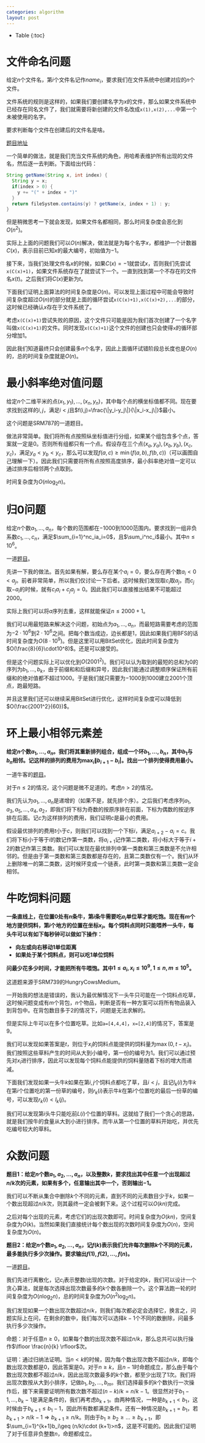 ```yaml
---
categories: algorithm
layout: post
---
```


- Table
{:toc}

# 文件命名问题

给定$n$个文件名，第$i$个文件名记作$name_i$，要求我们在文件系统中创建对应的$n$个文件。

文件系统的规则是这样的，如果我们要创建名字为$x$的文件，那么如果文件系统中已经存在同名文件了，我们就需要将新创建的文件名改成`x(1),x(2),...`中第一个未被使用的名字。

要求判断每个文件在创建后的文件名是啥。

[题目地址](https://leetcode-cn.com/problems/making-file-names-unique/)

一个简单的做法，就是我们充当文件系统的角色，用哈希表维护所有出现的文件名，然后逐一去判断。下面给出代码：

```java
String getName(String x, int index) {
  String y = x;
  if(index > 0) { 
    y += "(" + index + ")"
  }
  return fileSystem.contains(y) ? getName(x, index + 1) : y;
}
```

但是稍微思考一下就会发现，如果文件名都相同，那么时间复杂度会恶化到$O(n^2)$。

实际上上面的问题我们可以$O(n)$解决，做法就是为每个名字$x$，都维护一个计数器$C(x)$，表示目前已知$x$的最大编号，初始值为$-1$。

接下來，当我们处理文件名$x$的时候，如果$C(x)=-1$就尝试$x$，否则我们先尝试`x(C(x)+1)`，如果文件系统存在了就尝试下一个。一直到找到第一个不存在的文件名$x(t)$。之后我们将$C(x)$更新为$t$。

下面我们证明上面算法的时间复杂度是$O(n)$。可以发现上面过程中可能会导致时间复杂度超过$O(n)$的部分就是上面的循环尝试`x(C(x)+1),x(C(x)+2),...`的部分，这时候已经确认$x$存在于文件系统了。

考虑`x(C(x)+1)`尝试失败的原因，这个文件只可能是因为我们首次创建了一个名字叫做`x(C(x)+1)`的文件。同时发现`x(C(x)+1)`这个文件的创建也只会使得`x`的循环部分增加1。

因此我们知道最终只会创建最多$n$个名字，因此上面循环试错阶段总长度也是$O(n)$的，总的时间复杂度就是$O(n)$。

# 最小斜率绝对值问题

给定$n$个二维平米的点$(x_1,y_1),\ldots,(x_n,y_n)$，其中每个点的横坐标值都不同。现在要求找到这样的$i,j$，满足$i<j$且$f(i,j)=\frac{\|y_i-y_j\|}{\|x_i-x_j\|}$最小。

这个问题是SRM787的一道题目。

做法非常简单。我们将所有点按照纵坐标值进行分组，如果某个组包含多个点，答案就一定是$0$。否则所有组都只有一个点。假设存在三个点$(x_a,y_a),(x_b,y_b),(x_c,y_c)$，满足$y_a<y_b<y_c$，那么可以发现$f(a,c)\geq \min(f(a,b),f(b,c))$（可以画图自己理解一下）。因此我们只需要将所有点按照高度排序，最小斜率绝对值一定可以通过排序后相邻两个点取到。

时间复杂度为$O(n\log_2n)$。

# 归0问题

给定$n$个数$a_1,\ldots,a_n$，每个数的范围都在$-1000$到$1000$范围内。要求找到一组非负系数$c_1,\ldots,c_n$，满足$\sum_{i=1}^nc_ia_i=0$，且$\sum_i^nc_i$最小。其中$n\leq 10^6$。

一道[题目](https://codeforces.com/contest/788/problem/C)。

先讲一下我的做法。首先如果有解，要么存在某个$a_i=0$，要么存在两个数$a_i<0<a_j$。前者非常简单，所以我们仅讨论一下后者。这时候我们发现取$c_i$取$a_j$，而$c_j$取$-a_i$的时候，就有$c_ia_i+c_ja_j=0$。因此我们可以直接推出结果不可能超过$2000$。

实际上我们可以将$a$序列去重，这样就能保证$n\leq 2000+1$。

我们可以用最短路来解决这个问题，初始点为$a_1,\ldots,a_n$，而最短路需要考虑的范围为$-2\cdot 10^6$到$2\cdot 10^6$之间。把每个数当成边，边长都是$1$，因此如果我们用BFS的话时间复杂度为$O(8\cdot 10^9)$。但是这里可以用BitSet优化，因此时间复杂度为$O(\frac{8}{6}\cdot10^8)$。还是可以接受的。

但是这个问题实际上可以优化到$O(2001^2)$。我们可以认为取到的最短的总和为0的序列为$b_1,\ldots,b_k$，由于前缀和和后缀和异号，因此我们能通过调整顺序保证所有前缀和的绝对值都不超过$1000$。于是我们就只需要为$-1000$到$1000$建立$2001$个顶点，跑最短路。

并且这里我们还可以继续采用BitSet进行优化，这样时间复杂度可以降低到$O(\frac{2001^2}{60})$。

# 环上最小相邻元素差

**给定$n$个数$a_1,\ldots,a_n$。我们将其重新排列组合，组成一个环$b_1,\ldots,b_n$，其中$b_1$与$b_n$相邻。记这样的排列的费用为$\max_{i}\|b_{i+1}-b_i|$。找出一个排列使得费用最小。**

一道牛客的[题目](https://ac.nowcoder.com/acm/contest/6629/B)。

对于$n\leq 2$的情况，这个问题是微不足道的。考虑$n>2$的情况。

我们先认为$a_1,\ldots,a_n$是递增的（如果不是，就先排个序）。之后我们考虑序列$a_1,a_3,a_5,\ldots,a_4,a_2$，即我们将下标为奇数的按原序排在前面，下标为偶数的按逆序排在后面。记$c$为这样排列的费用，我们证明$c$是最小的费用。

假设最优排列的费用$t$小于$c$，则我们可以找到一个下标$i$，满足$a_{i+2}-a_{i}=c$。我们将下标小于等于$i$的数记作第一类数，将$a_{i+1}$记作第二类数，将小标大于等于$i+2$的数记作第三类数。我们可以发现在最优排列中第一类数和第三类数是不允许相邻的。但是由于第一类数和第三类数都是存在的，且第二类数仅有一个。我们从环上删除唯一的第二类数，这时候环变成一个链表，此时第一类数和第三类数一定会相邻。

# 牛吃饲料问题

**一条直线上，在位置0处有$n$条牛，第$i$条牛需要吃$a_i$单位草才能吃饱。现在有$m$个地方提供饲料，第$i$个地方的位置在坐标$x_i$。每个饲料点同时只能喂养一头牛，每头牛可以有如下每秒钟可以做如下操作：**

- **向左或向右移动1单位距离**
- **如果处于某个饲料点，则可以吃1单位饲料**

**问最少花多少时间，才能把所有牛喂饱。其中$1\leq a_i,x_i \leq 10^9,1\leq n,m\leq 10^5$。**

这道题来源于SRM739的HungryCowsMedium。

一开始我的想法是错误的，我认为最优解情况下一头牛只可能在一个饲料点吃草，这时候问题变成有$m$个背包，$n$个物品，判断是否有一种方案可以将所有物品装入到背包中。在背包数目多于2的情况下，问题是无法求解的。

但是实际上牛可以在多个位置吃草。比如`a=[4,4,4]`，`x=[2,4]`的情况下，答案是$9$。

我们可以发现如果答案是$t$，则位于$x_i$的饲料点能提供的饲料量为$\max(0, t-x_i)$。我们按照这些草料产生的时间从大到小编号，第一份的编号为$1$。我们可以通过预先对$x_i$进行排序，因此可以发现每个饲料点能提供的饲料量随着下标的增大而递减。

下面我们发现如果一头牛$k$如果在第$i,j$个饲料点都吃了草，且$i\lt j$，且记$l_k(i)$为牛$k$在第$i$个位置吃的第一份草的编号，则$r_k(i)$表示牛$k$在第$i$个位置吃的最后一份草的编号，可以发现$r_k(i)\lt l_k(j)$。

我们可以发现第$i$头牛只能吃前$L(i)$个位置的草料。这就给了我们一个贪心的思路，就是我们按牛的食量从大到小进行排序。而牛从第一个位置的草料开始吃，并优先吃编号较大的草料。

# 众数问题

**题目1：给定$n$个数$a_1,a_2,\ldots,a_n$，以及整数$k$，要求找出其中任意一个出现超过$n/k$次的元素，如果有多个，任意输出其中一个，否则输出$-1$。**

我们可以不断从集合中删除$k$个不同的元素，直到不同的元素数目少于$k$，如果一个数出现超过$n/k$次，则其最终一定会被剩下来。这个过程可以$O(kn)$完成。

之后对每个出现的元素，考虑它们的出现次数即可。时间复杂度为$O(kn)$，空间复杂度为$O(k)$。当然如果我们直接统计每个数出现的次数时间复杂度为$O(n)$，空间复杂度为$O(n)$。

**题目2：给定$n$个数$a_1,a_2,\ldots,a_n$，记$f(k)$表示我们允许每次删除$k$个不同的元素，最多能执行多少次操作。要求输出$f(1),f(2),\ldots,f(n)$。**

一道[题目](https://atcoder.jp/contests/abc143/tasks/abc143_f)。

我们先进行离散化，记$c_i$表示整数$i$出现的次数。对于给定的$k$，我们可以设计一个贪心算法，就是每次选择出现次数最多的$k$个数各删除一个。这个算法跑一轮的时间复杂度为$O(n\log_2n)$，总的时间复杂度为$O(n^2\log_2n)$。

我们发现如果一个数出现次数超过$n/k$，则我们每次都必定会选择它，换言之，问题实际上在问，在剩余的数中，我们每次可以选择$k-1$个不同的数删除，问最多执行多少次操作。

命题：对于任意$n\geq 0$，如果每个数的出现次数不超过$n/k$，那么总共可以执行操作$\lfloor \frac{n}{k} \rfloor$次。

证明：通过归纳法证明。当$n\lt k$的时候，因为每个数出现次数不超过$n/k$，即每个数出现次数都是$0$，因此答案是$0$。对于$n\geq k$，且$n-1$时命题成立，那么由于每个数出现次数都不超过$n/k$，因此出现次数最多的$k$个数，都至少出现了$1$次。我们将出现次数按从大到小排序，记做$b_1,b_2,\ldots,b_m$。我们选择最多的$k$个数执行一次操作后，接下来需要证明所有数次数不超过$(n-k)/k=n/k-1$。很显然对于$b_1-1,\ldots,b_k-1$是满足条件的，我们再考虑$b_{k+1}$。由两种情况，一种是$b_{k+1}\lt b_1$，这时候由于$b_{k+1}\leq b_1-1$，因此所有数都满足条件。还有一种情况是$b_{k+1}=b_1$，若$b_{k+1}>n/k-1\Rightarrow b_{k+1}\geq n/k$。则由于$b_1\geq b_2\geq \ldots \geq b_{k+1}$，即$\sum_{i=1}^{k+1}b_i\geq (n/k)\cdot (k+1)>n$，这是不可能的。因此我们证明了对于任意非负整数$n$，命题都成立。


